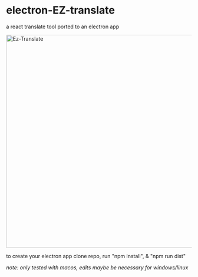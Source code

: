 # electron-EZ-translate
 a react translate tool ported to an electron app

<img width="578" alt="Ez-Translate" src="https://user-images.githubusercontent.com/26318217/141385916-aaf0e897-448a-4b17-b911-e5044be6e592.png">

to create your electron app clone repo, run "npm install", & "npm run dist"

*note: only tested with macos, edits maybe be necessary for windows/linux*
